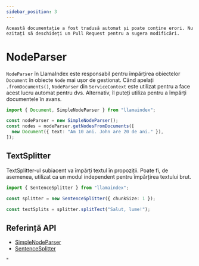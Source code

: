 ```yaml
---
sidebar_position: 3
---
```


`Această documentație a fost tradusă automat și poate conține erori. Nu ezitați să deschideți un Pull Request pentru a sugera modificări.`

# NodeParser

`NodeParser` în LlamaIndex este responsabil pentru împărțirea obiectelor `Document` în obiecte `Node` mai ușor de gestionat. Când apelați `.fromDocuments()`, `NodeParser` din `ServiceContext` este utilizat pentru a face acest lucru automat pentru dvs. Alternativ, îl puteți utiliza pentru a împărți documentele în avans.

```typescript
import { Document, SimpleNodeParser } from "llamaindex";

const nodeParser = new SimpleNodeParser();
const nodes = nodeParser.getNodesFromDocuments([
  new Document({ text: "Am 10 ani. John are 20 de ani." }),
]);
```

## TextSplitter

TextSplitter-ul subiacent va împărți textul în propoziții. Poate fi, de asemenea, utilizat ca un modul independent pentru împărțirea textului brut.

```typescript
import { SentenceSplitter } from "llamaindex";

const splitter = new SentenceSplitter({ chunkSize: 1 });

const textSplits = splitter.splitText("Salut, lume!");
```

## Referință API

- [SimpleNodeParser](../../api/classes/SimpleNodeParser.md)
- [SentenceSplitter](../../api/classes/SentenceSplitter.md)

"
